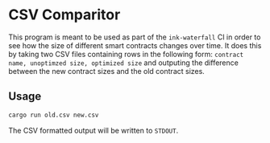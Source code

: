 # CSV Comparitor

This program is meant to be used as part of the `ink-waterfall` CI in order to see how
the size of different smart contracts changes over time. It does this by taking two CSV
files containing rows in the following form: `contract name, unoptimzed size, optimized size`
and outputing the difference between the new contract sizes and the old contract sizes.

## Usage

```bash
cargo run old.csv new.csv
```

The CSV formatted output will be written to `STDOUT`.
